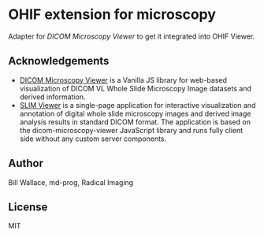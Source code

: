 # OHIF extension for microscopy
Adapter for *DICOM Microscopy Viewer* to get it integrated into OHIF Viewer.

## Acknowledgements

- [DICOM Microscopy Viewer](https://github.com/ImagingDataCommons/dicom-microscopy-viewer) is a Vanilla JS library for web-based visualization of DICOM VL Whole Slide Microscopy Image datasets and derived information.
- [SLIM Viewer](https://github.com/imagingdatacommons/slim) is a single-page application for interactive visualization and annotation of digital whole slide microscopy images and derived image analysis results in standard DICOM format. The application is based on the dicom-microscopy-viewer JavaScript library and runs fully client side without any custom server components.

## Author
Bill Wallace, md-prog, Radical Imaging

## License
MIT
